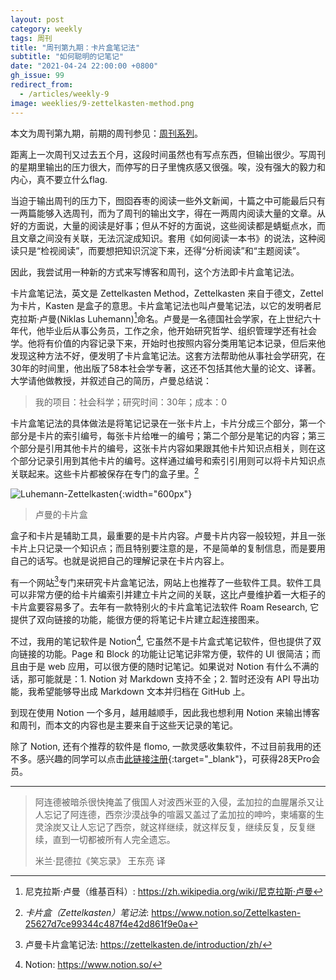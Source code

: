 ```yaml
---
layout: post
category: weekly
tags: 周刊
title: "周刊第九期：卡片盒笔记法"
subtitle: "如何聪明的记笔记"
date: "2021-04-24 22:00:00 +0800"
gh_issue: 99
redirect_from:
  - /articles/weekly-9
image: weeklies/9-zettelkasten-method.png
---
```


本文为周刊第九期，前期的周刊参见：[周刊系列](/tag/周刊)。

距离上一次周刊又过去五个月，这段时间虽然也有写点东西，但输出很少。写周刊的星期里输出的压力很大，而停写的日子里愧疚感又很强。唉，没有强大的毅力和内心，真不要立什么flag.

当迫于输出周刊的压力下，囫囵吞枣的阅读一些外文新闻，十篇之中可能最后只有一两篇能够入选周刊，而为了周刊的输出文字，得在一两周内阅读大量的文章。从好的方面说，大量的阅读是好事；但从不好的方面说，这些阅读都是蜻蜓点水，而且文章之间没有关联，无法沉淀成知识。套用《如何阅读一本书》的说法，这种阅读只是“检视阅读”，而要想把知识沉淀下来，还得“分析阅读”和“主题阅读”。

因此，我尝试用一种新的方式来写博客和周刊，这个方法即卡片盒笔记法。

卡片盒笔记法，英文是 Zettelkasten Method，Zettelkasten 来自于德文，Zettel 为卡片，Kasten 是盒子的意思。卡片盒笔记法也叫卢曼笔记法，以它的发明者尼克拉斯·卢曼(Niklas Luhemann)[^1]命名。卢曼是一名德国社会学家，在上世纪六十年代，他毕业后从事公务员，工作之余，他开始研究哲学、组织管理学还有社会学。他将有价值的内容记录下来，开始时也按照内容分类用笔记本记录，但后来他发现这种方法不好，便发明了卡片盒笔记法。这套方法帮助他从事社会学研究，在30年的时间里，他出版了58本社会学专著，这还不包括其他大量的论文、译著。大学请他做教授，并叙述自己的简历，卢曼总结说：

> 我的项目：社会科学；研究时间：30年；成本：0

卡片盒笔记法的具体做法是将笔记记录在一张卡片上，卡片分成三个部分，第一个部分是卡片的索引编号，每张卡片给唯一的编号；第二个部分是笔记的内容；第三个部分是引用其他卡片的编号，这张卡片内容如果跟其他卡片知识点相关，则在这个部分记录引用到其他卡片的编号。这样通过编号和索引引用则可以将卡片知识点关联起来。这些卡片都被保存在专门的盒子里。[^2]

![Luhemann-Zettelkasten]({{site.images_baseurl}}/posts/Luhemann-Zettelkasten.png?w=1280){:width="600px"}

> 卢曼的卡片盒

盒子和卡片是辅助工具，最重要的是卡片内容。卢曼卡片内容一般较短，并且一张卡片上只记录一个知识点；而且特别要注意的是，不是简单的复制信息，而是要用自己的话写。也就是说把自己的理解记录在卡片内容上。

有一个网站[^3]专门来研究卡片盒笔记法，网站上也推荐了一些软件工具。软件工具可以非常方便的给卡片编索引并建立卡片之间的关联，这比卢曼维护着一大柜子的卡片盒要容易多了。去年有一款特别火的卡片盒笔记法软件 Roam Research, 它提供了双向链接的功能，能很方便的将笔记卡片建立起连接图来。

不过，我用的笔记软件是 Notion[^4], 它虽然不是卡片盒式笔记软件，但也提供了双向链接的功能。Page 和 Block 的功能让记笔记非常方便，软件的 UI 很简洁；而且由于是 web 应用，可以很方便的随时记笔记。如果说对 Notion 有什么不满的话，那可能就是：1. Notion 对 Markdown 支持不全；2. 暂时还没有 API 导出功能，我希望能够导出成 Markdown 文本并归档在 GitHub 上。

到现在使用 Notion 一个多月，越用越顺手，因此我也想利用 Notion 来输出博客和周刊，而本文的内容也是主要来自于这些天记录的笔记。

除了 Notion, 还有个推荐的软件是 flomo, 一款灵感收集软件，不过目前我用的还不多。感兴趣的同学可以点击[此链接注册](https://flomoapp.com/register2/?MzI2MzI){:target="_blank"}，可获得28天Pro会员。

*********************************************

> 阿连德被暗杀很快掩盖了俄国人对波西米亚的入侵，孟加拉的血腥屠杀又让人忘记了阿连德，西奈沙漠战争的喧嚣又盖过了孟加拉的呻吟，柬埔寨的生灵涂炭又让人忘记了西奈，就这样继续，就这样反复，继续反复，反复继续，直到一切都被所有人完全遗忘。      
>
> 米兰·昆德拉《笑忘录》 王东亮 译   


[^1]: 尼克拉斯·卢曼（维基百科）: https://zh.wikipedia.org/wiki/尼克拉斯·卢曼
[^2]: *卡片盒（Zettelkasten）笔记法*:  https://www.notion.so/Zettelkasten-25627d7ce99344c487f4e42d861f9e0a
[^3]: 卢曼卡片盒笔记法: https://zettelkasten.de/introduction/zh/
[^4]: Notion: https://www.notion.so/
